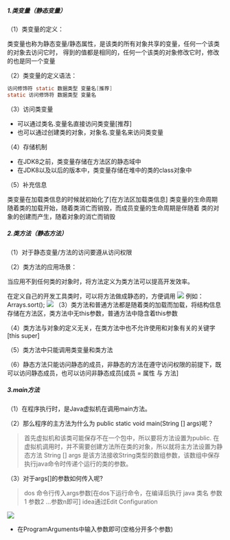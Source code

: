 ##### 1.类变量（静态变量）

（1）类变量的定义：
	
  类变量也称为静态变量/静态属性，是该类的所有对象共享的变量，任何一个该类的对象去访问它时，
得到的值都是相同的，任何一个该类的对象修改它时，修改的也是同一个变量

（2）类变量的定义语法：

```Java
访问修饰符 static 数据类型 变量名[推荐]
static 访问修饰符 数据类型 变量名
```

（3）访问类变量

- 可以通过类名.变量名直接访问类变量[推荐]
- 也可以通过创建类的对象，对象名.变量名来访问类变量

（4）存储机制

- 在JDK8之前，类变量存储在方法区的静态域中
- 在JDK8以及以后的版本中，类变量存储在堆中的类的class对象中

（5）补充信息

类变量在加载类信息的时候就初始化了[在方法区加载类信息]
类变量的生命周期随着类的加载开始，随着类消亡而销毁，而成员变量的生命周期是伴随着
类的对象的创建而产生，随着对象的消亡而销毁


##### 2.类方法（静态方法）

（1）对于静态变量/方法的访问要遵从访问权限


（2）类方法的应用场景：

当应用不到任何类的对象时，将方法定义为类方法可以提高开发效率。

在定义自己的开发工具类时，可以将方法做成静态的，方便调用
![](http://https://img-blog.csdnimg.cn/33e66fe0d38d4b9ebb14d14c64850468.png)
例如： Arrays.sort();
![](https://img-blog.csdnimg.cn/877851af617346d3b94c672aef86213e.png)
（3）类方法和普通方法都是随着类的加载而加载，将结构信息存储在方法区，类方法中无this参数，普通方法中隐含着this参数

（4）类方法与对象的定义无关，在类方法中也不允许使用和对象有关的关键字[this super]

（5）类方法中只能调用类变量和类方法

（6）静态方法只能访问静态的成员，非静态的方法在遵守访问权限的前提下，既可以访问静态成员，也可以访问非静态成员[成员 = 属性 与 方法]


##### 3.main方法

（1）在程序执行时，是Java虚拟机在调用main方法。

（2）那么程序的主方法为什么为 public static void main(String [] args)呢？

> 首先虚拟机和该类可能保存不在一个包中，所以要将方法设置为public.
> 在虚拟机调用时，并不需要创建方法所在类的对象，所以就将主方法设置为静态方法
> String [] args 是该方法接收String类型的数组参数，该数组中保存执行java命令时传递个运行的类的参数。

（3）对于args[]的参数如何传入呢?

> dos 命令行传入args参数[在dos下运行命令，在编译后执行 java 类名 参数1 参数2 ...参数n即可]
> idea通过Edit Configuration

![](https://img-blog.csdnimg.cn/1856bcef5d3f4ac3ac5ebda08c643a5b.png?x-oss-process=image/watermark,type_d3F5LXplbmhlaQ,shadow_50,text_Q1NETiBAUmVTdGFydEBYaWFvWmhhbw==,size_20,color_FFFFFF,t_70,g_se,x_16)

- 在ProgramArguments中输入参数即可(空格分开多个参数)